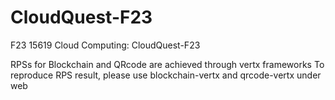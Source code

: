 # CloudQuest-F23
F23 15619 Cloud Computing: CloudQuest-F23

RPSs for Blockchain and QRcode are achieved through vertx frameworks
To reproduce RPS result, please use blockchain-vertx and qrcode-vertx under web